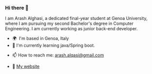 ### Hi there 👋

I am Arash Alghasi, a dedicated final-year student at Genoa University, where I am pursuing my second Bachelor's degree in Computer Engineering.
I am currently working as junior back-end developer.

* 🌍  I'm based in Genoa, Italy
* 🔭 I'm currently learning java/Spring boot.
- 📫 How to reach me: arash.alqasi@gmail.com
* 🏡 [My website](https://cv.arashalghasi.me)
